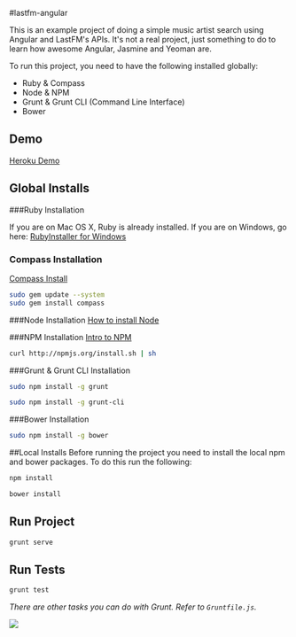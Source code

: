 #lastfm-angular

This is an example project of doing a simple music artist search using Angular and
LastFM's APIs. It's not a real project, just something to do to learn
how awesome Angular, Jasmine and Yeoman are.

To run this project, you need to have the following installed globally:

* Ruby & Compass
* Node & NPM
* Grunt & Grunt CLI (Command Line Interface)
* Bower

## Demo
[Heroku Demo](http://lastfm-angular.herokuapp.com/)

## Global Installs

###Ruby Installation

If you are on Mac OS X, Ruby is already installed. If you are on Windows, go here:
[RubyInstaller for Windows](http://rubyinstaller.org/)

### Compass Installation
[Compass Install](http://compass-style.org/install/)
```bash
sudo gem update --system
sudo gem install compass
```
###Node Installation
[How to install Node](http://howtonode.org/how-to-install-nodejs)

###NPM Installation
[Intro to NPM](http://howtonode.org/introduction-to-npm)
```bash
curl http://npmjs.org/install.sh | sh
```
###Grunt & Grunt CLI Installation
```bash
sudo npm install -g grunt
```
```bash
sudo npm install -g grunt-cli
```

###Bower Installation
```bash
sudo npm install -g bower
```

##Local Installs
Before running the project you need to install the local npm and bower packages.
To do this run the following:
```bash
npm install
```
```bash
bower install
```

## Run Project
```bash
grunt serve
```

## Run Tests
```bash
grunt test
```

*There are other tasks you can do with Grunt. Refer to `Gruntfile.js`.*

![](https://www.codeship.io/projects/f4961000-9f0b-0131-17ed-5e73b06de6b5/status)
